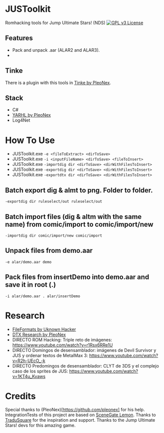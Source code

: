 # JUSToolkit
Romhacking tools for Jump Ultimate Stars! (NDS)
[![GPL v3 License](https://img.shields.io/badge/license-GPL%20V3-blue.svg?style=flat)](http://www.gnu.org/copyleft/gpl.html)

## Features
- Pack and unpack .aar (ALAR2 and ALAR3).
- 

## Tinke
There is a plugin with this tools in [Tinke by PleoNex](https://github.com/pleonex/tinke).

## Stack
- C#
- [YARHL by PleoNex](https://github.com/SceneGate/Yarhl)
- Log4Net

# How To Use

- JUSToolkit.exe `-e <fileToExtract> <dirToSave>`
- JUSToolkit.exe `-i <inputFileName> <dirToSave> <fileToInsert>`
- JUSToolkit.exe `-importdig dir <dirToSave> <dirWithFilesToInsert>`
- JUSToolkit.exe `-exportdig dir <dirToSave> <dirWithFilesToInsert>`
- JUSToolkit.exe `-exportdtx dir <dirToSave> <dirWithFilesToInsert>`

## Batch export dig & almt to png. Folder to folder.
`-exportdig dir ruleselect/out ruleselect/out`

## Batch import files (dig & altm with the same name) from comic/import to comic/import/new
`-importdig dir comic/import/new comic/import`

## Unpack files from demo.aar
`-e alar/demo.aar demo`

## Pack files from insertDemo into demo.aar and save it in root (.)
`-i alar/demo.aar . alar/insertDemo`

# Research
- [FileFormats by Uknown Hacker](FileFormats.md)
- [DTX Research by PleoNex](dtx-research.md)
- DIRECTO ROM Hacking: Triple reto de imágenes: https://www.youtube.com/watch?v=r1Rsx6RRe1U
- DIRECTO Domingos de desensamblador: imágenes de Devil Survivor y JUS y ordenar textos de MetalMax 3: https://www.youtube.com/watch?v=R2h-UEcO_-k
- DIRECTO Predomingos de desensamblador: CLYT de 3DS y el complejo caso de los sprites de JUS: https://www.youtube.com/watch?v=1KT4u_Kvaws 

# Credits
Special thanks to (PleoNex)[https://github.com/pleonex] for his help. IntegrationTests of this project are based on [SceneGate Lemon](https://github.com/SceneGate/Lemon).
Thanks to [TraduSquare](https://tradusquare.es) for the inspiration and support.
Thanks to the Jump Ultimate Stars! devs for this amazing game.
